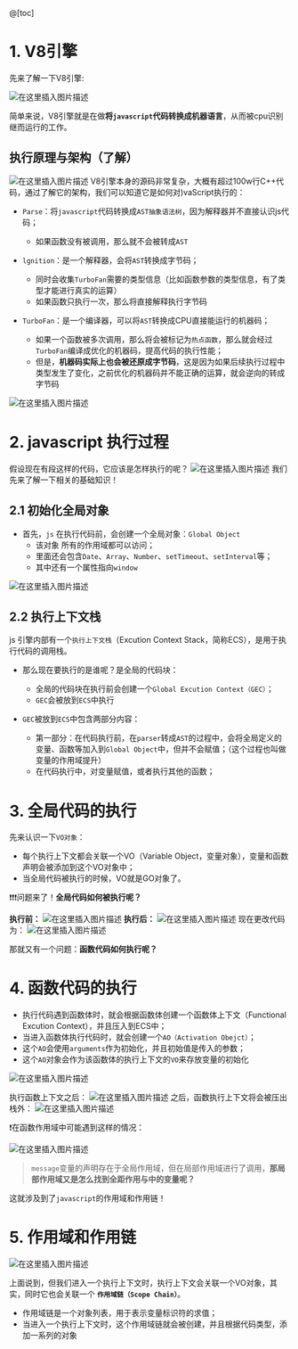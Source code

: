 ﻿@[toc]
# 1. V8引擎
先来了解一下V8引擎:

![在这里插入图片描述](../../img/js高级/03-oringinal-run-js/image1.png)

简单来说，V8引擎就是在做**将`javascript`代码转换成机器语言**，从而被cpu识别继而运行的工作。

## 执行原理与架构（了解）
![在这里插入图片描述](https://i-blog.csdnimg.cn/direct/92a41bf40511489ca1472050e6c3eeb8.png)
V8引擎本身的源码非常复杂，大概有超过100w行C++代码，通过了解它的架构，我们可以知道它是如何对)vaScript执行的：

 - `Parse`：将`javascript`代码转换成`AST抽象语法树`，因为解释器并不直接认识js代码；

	- 如果函数没有被调用，那么就不会被转成`AST`
 - `lgnition`：是一个解释器，会将`AST`转换成字节码；

	- 同时会收集`TurboFan`需要的类型信息（比如函数参数的类型信息，有了类型才能进行真实的运算）
	- 如果函数只执行一次，那么将直接解释执行字节码

 - `TurboFan`：是一个编译器，可以将`AST`转换成CPU直接能运行的机器码；

	- 如果一个函数被多次调用，那么将会被标记为`热点函数`，那么就会经过`TurboFan`编译成优化的机器码，提高代码的执行性能；
	- 但是，**机器码实际上也会被还原成字节码**，这是因为如果后续执行过程中类型发生了变化，之前优化的机器码并不能正确的运算，就会逆向的转成字节码

![在这里插入图片描述](../../img/js高级/03-oringinal-run-js/image2.png)
# 2. javascript 执行过程

假设现在有段这样的代码，它应该是怎样执行的呢？
![在这里插入图片描述](../../img/js高级/03-oringinal-run-js/image3.png)
我们先来了解一下相关的基础知识！
## 2.1 初始化全局对象
- 首先，`js` 在执行代码前，会创建一个全局对象：`Global Object`
	- 该对象 所有的作用域都可以访问；
	- 里面还会包含`Date`、`Array`、`Number`、`setTimeout`、`setInterval`等；
	- 其中还有一个属性指向`window`

![在这里插入图片描述](../../img/js高级/03-oringinal-run-js/image4.png)
## 2.2 执行上下文栈
js 引擎内部有一个`执行上下文栈`（Excution Context Stack，简称ECS），是用于执行代码的调用栈。

- 那么现在要执行的是谁呢？是全局的代码块：
	- 全局的代码块在执行前会创建一个`Global Excution Context（GEC）`；
	- `GEC`会被放到`ECS`中执行

- `GEC`被放到`ECS`中包含两部分内容：
	- 第一部分：在代码执行前，在`parser`转成`AST`的过程中，会将全局定义的变量、函数等加入到`Global Object`中，但并不会赋值；（这个过程也叫做变量的作用域提升）
	- 在代码执行中，对变量赋值，或者执行其他的函数；

# 3. 全局代码的执行
先来认识一下`VO对象`：
- 每个执行上下文都会关联一个VO（Variable Object，变量对象），变量和函数声明会被添加到这个VO对象中；
- 当全局代码被执行的时候，VO就是GO对象了。


❗️❗️❗️问题来了！**全局代码如何被执行呢？**

**执行前：**
![在这里插入图片描述](../../img/js高级/03-oringinal-run-js/image6.png)
**执行后：**
![在这里插入图片描述](../../img/js高级/03-oringinal-run-js/image7.png)
现在更改代码为：
![在这里插入图片描述](../../img/js高级/03-oringinal-run-js/image8.png)

那就又有一个问题：**函数代码如何执行呢？**
# 4. 函数代码的执行

- 执行代码遇到函数体时，就会根据函数体创建一个函数体上下文（Functional Excution Context），并且压入到ECS中；
- 当进入函数体执行代码时，就会创建一个`AO（Activation Obejct）`；
- 这个`AO`会使用`arguments`作为初始化，并且初始值是传入的参数；
- 这个`AO`对象会作为该函数体的执行上下文的`VO`来存放变量的初始化

![在这里插入图片描述](../../img/js高级/03-oringinal-run-js/image9.png)

执行函数上下文之后：
![在这里插入图片描述](../../img/js高级/03-oringinal-run-js/image10.png)
之后，函数执行上下文将会被压出栈外：
![在这里插入图片描述](../../img/js高级/03-oringinal-run-js/image11.png)

❗️在函数作用域中可能遇到这样的情况：

![在这里插入图片描述](../../img/js高级/03-oringinal-run-js/image12.png)
> `message`变量的声明存在于全局作用域，但在局部作用域进行了调用，**那局部作用域又是怎么找到全距作用与中的变量呢？**

这就涉及到了`javascript`的作用域和作用链！

# 5. 作用域和作用链
![在这里插入图片描述](../../img/js高级/03-oringinal-run-js/image13.png)

上面说到，但我们进入一个执行上下文时，执行上下文会关联一个VO对象，其实，同时它也会关联一个 **`作用域链（Scope Chain）`**。

- 作用域链是一个对象列表，用于表示变量标识符的求值；
- 当进入一个执行上下文时，这个作用域链就会被创建，并且根据代码类型，添加一系列的对象 


